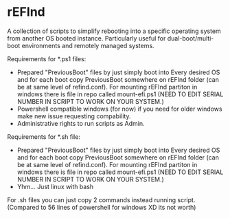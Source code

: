 # rEFInd
A collection of scripts to simplify rebooting into a specific operating system from another OS booted instance. Particularly useful for dual-boot/multi-boot environments and remotely managed systems.

Requirements for *.ps1 files:
- Prepared "PreviousBoot" files by just simply boot into Every desired OS and for each boot copy PreviousBoot somewhere on rEFInd folder (can be at same level of refind.conf). For mounting rEFInd partiton in windows there is file in repo called mount-efi.ps1 (NEED TO EDIT SERIAL NUMBER IN SCRIPT TO WORK ON YOUR SYSTEM.)
- Powershell compatible windows (for now) if you need for older windows make new issue requesting compability.
- Administrative rights to run scripts as Admin.

Requirements for *.sh file:
- Prepared "PreviousBoot" files by just simply boot into Every desired OS and for each boot copy PreviousBoot somewhere on rEFInd folder (can be at same level of refind.conf). For mounting rEFInd partiton in windows there is file in repo called mount-efi.ps1 (NEED TO EDIT SERIAL NUMBER IN SCRIPT TO WORK ON YOUR SYSTEM.)
- Yhm... Just linux with bash

For .sh files you can just copy 2 commands instead running script. (Compared to 56 lines of powershell for windows XD its not worth)
